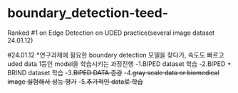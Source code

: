 # boundary_detection-teed-
 Ranked #1 on Edge Detection on UDED practice(several image dataset 24.01.12)


#24.01.12 
 *연구과제에 필요한 boundary detection 모델을 찾다가, 속도도 빠르고 uded data 1등인 model을 학습시키는 과정진행
     -1.BIPED dataset 학습 
     -2.BIPED + BRIND dataset 학습
     -3.~~BIPED DATA 증강~~
     -4.~~gray scale data or biomedical image 실험해서 성능 평가~~
     -5.~~추가적인 data로 학습~~ 
